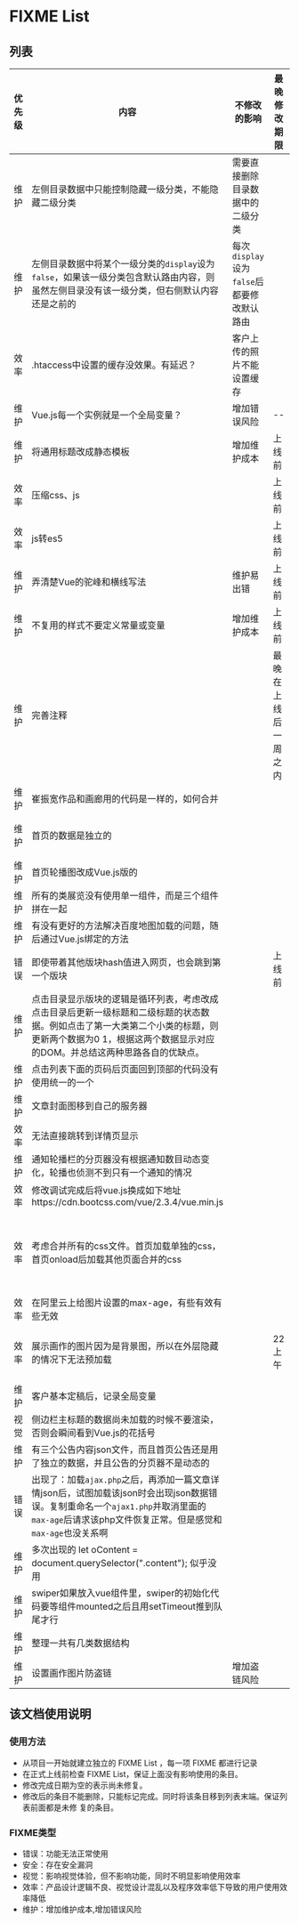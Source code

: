 # FIXME List

## 列表
优先级 | 内容 | 不修改的影响 | 最晚修改期限 | 修改完成日期 | 原因、解决方法或备注
--|--|--|--|--|--
维护 | 左侧目录数据中只能控制隐藏一级分类，不能隐藏二级分类 |需要直接删除目录数据中的二级分类|||
维护 | 左侧目录数据中将某个一级分类的`display`设为`false`，如果该一级分类包含默认路由内容，则虽然左侧目录没有该一级分类，但右侧默认内容还是之前的 |每次`display`设为`false`后都要修改默认路由||| 详见`Doc\data_format.md`
效率 | .htaccess中设置的缓存没效果。有延迟？ |客户上传的照片不能设置缓存||| Nginx不能使用/不能直接使用 .htaccess
维护 | Vue.js每一个实例就是一个全局变量？ | 增加错误风险 | -- | 2018.3 | 使用Vue-cli重构网站
维护 | 将通用标题改成静态模板 | 增加维护成本 | 上线前 | 6.12 |
效率 | 压缩css、js | | 上线前 | 上线前 |
效率 | js转es5 | | 上线前 | 6.20|
维护 | 弄清楚Vue的驼峰和横线写法 | 维护易出错 | 上线前 | 已完成 |
维护 | 不复用的样式不要定义常量或变量 | 增加维护成本 | 上线前 | 6.22|
维护 | 完善注释 | | 最晚在上线后一周之内 | 2018.3 | 网站重构时添加的注释
维护 | 崔振宽作品和画廊用的代码是一样的，如何合并 | | | 2018.3 | 使用Vue-cli重构网站
维护 | 首页的数据是独立的 | | | 已完成 | 后端使用公共数据，前端请求独立的首页数据
维护 | 首页轮播图改成Vue.js版的 ||| 2018.3 | 使用Vue-cli重构网站
维护 | 所有的类展览没有使用单一组件，而是三个组件拼在一起 | | | 2018.3 | 使用Vue-cli重构网站
维护 | 有没有更好的方法解决百度地图加载的问题，随后通过Vue.js绑定的方法 ||| 2018.3 | 使用Vue-cli重构网站
错误 | 即使带着其他版块hash值进入网页，也会跳到第一个版块 | | 上线前 | 6.20|
维护 | 点击目录显示版块的逻辑是循环列表，考虑改成点击目录后更新一级标题和二级标题的状态数据。例如点击了第一大类第二个小类的标题，则更新两个数据为0 1，根据这两个数据显示对应的DOM。并总结这两种思路各自的优缺点。 ||| 2018.3 | 使用Vue-router
维护 | 点击列表下面的页码后页面回到顶部的代码没有使用统一的一个 | | | 7.29|
维护 | 文章封面图移到自己的服务器 |||7.29|
效率 | 无法直接跳转到详情页显示 ||| 6.20 |
维护 | 通知轮播栏的分页器没有根据通知数目动态变化，轮播也侦测不到只有一个通知的情况 |||7.29|
效率 | 修改调试完成后将vue.js换成如下地址https://cdn.bootcss.com/vue/2.3.4/vue.min.js |||上线前|
效率 | 考虑合并所有的css文件。首页加载单独的css，首页onload后加载其他页面合并的css |||6.22 | 首页以外的其他页面都只引用同一个css文件。不过发现其他页面加载时候仍然会加载该CSS文件，但是大小会很小
效率 | 在阿里云上给图片设置的max-age，有些有效有些无效 ||| 6.21 | 看起来有些延迟，当天晚上再看就都有了
效率 | 展示画作的图片因为是背景图，所以在外层隐藏的情况下无法预加载 ||22上午| 6.22 | 崔振宽艺术和馆藏页面进去后，onload之后会分批加载画作图片
维护 | 客户基本定稿后，记录全局变量 ||| 2018.3 |
视觉 | 侧边栏主标题的数据尚未加载的时候不要渲染，否则会瞬间看到Vue.js的花括号 ||| 6.22 | 通过 v-text 和 v-cloak
维护 | 有三个公告内容json文件，而且首页公告还是用了独立的数据，并且公告的分页器不是动态的 |||7.29| 统一成了一个来源
错误 | 出现了：加载`ajax.php`之后，再添加一篇文章详情json后，试图加载该json时会出现json数据错误。复制重命名一个`ajax1.php`并取消里面的`max-age`后请求该php文件恢复正常。但是感觉和`max-age`也没关系啊 |||正式上线|正式上线后不再使用该文件，但上述错误原因未知
维护 | 多次出现的 let oContent = document.querySelector(".content"); 似乎没用 ||| 2018.3 | 使用Vue-cli重构网站
维护 | swiper如果放入vue组件里，swiper的初始化代码要等组件mounted之后且用setTimeout推到队尾才行 ||| 2018.3 | 使用Vue-cli重构网站
维护 | 整理一共有几类数据结构 ||| 2018.3 | 使用Vue-cli重构网站
维护 | 设置画作图片防盗链 | 增加盗链风险 || 8.16 | 阿里云存储对整个bucket进行设置



## 该文档使用说明
### 使用方法
 * 从项目一开始就建立独立的 FIXME List ，每一项 FIXME 都进行记录
 * 在正式上线前检查 FIXME List，保证上面没有影响使用的条目。
 * 修改完成日期为空的表示尚未修复。
 * 修改后的条目不能删除，只能标记完成。同时将该条目移到列表末端。保证列表前面都是未修
 复的条目。


### FIXME类型
* 错误：功能无法正常使用
* 安全：存在安全漏洞
* 视觉：影响视觉体验，但不影响功能，同时不明显影响使用效率
* 效率：产品设计逻辑不良、视觉设计混乱以及程序效率低下导致的用户使用效率降低
* 维护：增加维护成本,增加错误风险
